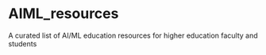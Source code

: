 # AIML_resources
A curated list of AI/ML education resources for higher education faculty and students
